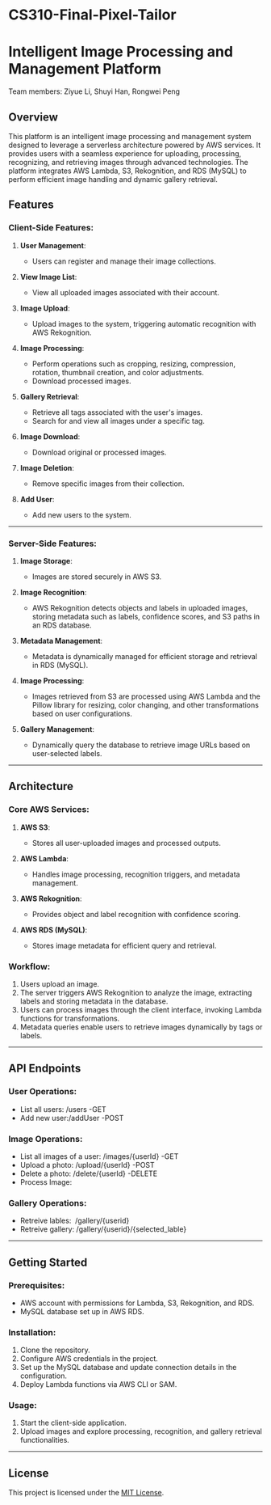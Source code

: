 # CS310-Final-Pixel-Tailor

# Intelligent Image Processing and Management Platform
Team members: Ziyue Li, Shuyi Han, Rongwei Peng

## Overview
This platform is an intelligent image processing and management system designed to leverage a serverless architecture powered by AWS services. It provides users with a seamless experience for uploading, processing, recognizing, and retrieving images through advanced technologies. The platform integrates AWS Lambda, S3, Rekognition, and RDS (MySQL) to perform efficient image handling and dynamic gallery retrieval.

## Features

### Client-Side Features:
1. **User Management**:
   - Users can register and manage their image collections.

2. **View Image List**:
   - View all uploaded images associated with their account.

3. **Image Upload**:
   - Upload images to the system, triggering automatic recognition with AWS Rekognition.

4. **Image Processing**:
   - Perform operations such as cropping, resizing, compression, rotation, thumbnail creation, and color adjustments.
   - Download processed images.

5. **Gallery Retrieval**:
   - Retrieve all tags associated with the user's images.
   - Search for and view all images under a specific tag.

6. **Image Download**:
   - Download original or processed images.

7. **Image Deletion**:
   - Remove specific images from their collection.

8. **Add User**:
   - Add new users to the system.

---

### Server-Side Features:
1. **Image Storage**:
   - Images are stored securely in AWS S3.

2. **Image Recognition**:
   - AWS Rekognition detects objects and labels in uploaded images, storing metadata such as labels, confidence scores, and S3 paths in an RDS database.

3. **Metadata Management**:
   - Metadata is dynamically managed for efficient storage and retrieval in RDS (MySQL).

4. **Image Processing**:
   - Images retrieved from S3 are processed using AWS Lambda and the Pillow library for resizing, color changing, and other transformations based on user configurations.

5. **Gallery Management**:
   - Dynamically query the database to retrieve image URLs based on user-selected labels.

---

## Architecture

### Core AWS Services:
1. **AWS S3**:
   - Stores all user-uploaded images and processed outputs.

2. **AWS Lambda**:
   - Handles image processing, recognition triggers, and metadata management.

3. **AWS Rekognition**:
   - Provides object and label recognition with confidence scoring.

4. **AWS RDS (MySQL)**:
   - Stores image metadata for efficient query and retrieval.

### Workflow:
1. Users upload an image.
2. The server triggers AWS Rekognition to analyze the image, extracting labels and storing metadata in the database.
3. Users can process images through the client interface, invoking Lambda functions for transformations.
4. Metadata queries enable users to retrieve images dynamically by tags or labels.

---

## API Endpoints

### User Operations:
- List all users: /users -GET
- Add new user:/addUser -POST

### Image Operations:
- List all images of a user: /images/{userId} -GET
- Upload a photo: /upload/{userId} -POST
- Delete a photo: /delete/{userId} -DELETE
- Process Image:

### Gallery Operations:
- Retreive lables:  /gallery/{userid}   
- Retreive gallery: /gallery/{userid}/{selected_lable}      



---

## Getting Started

### Prerequisites:
- AWS account with permissions for Lambda, S3, Rekognition, and RDS.
- MySQL database set up in AWS RDS.

### Installation:
1. Clone the repository.
2. Configure AWS credentials in the project.
3. Set up the MySQL database and update connection details in the configuration.
4. Deploy Lambda functions via AWS CLI or SAM.

### Usage:
1. Start the client-side application.
2. Upload images and explore processing, recognition, and gallery retrieval functionalities.

---

## License
This project is licensed under the [MIT License](LICENSE).
